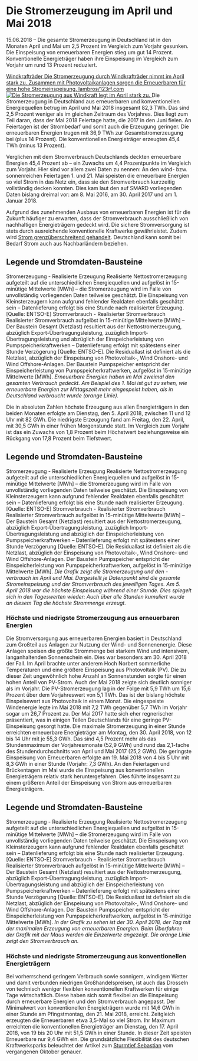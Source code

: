 





# Die Stromerzeugung im April und Mai 2018


15.06.2018 – Die gesamte Stromerzeugung in Deutschland ist in den Monaten April und Mai um 2,5 Prozent im Vergleich zum Vorjahr gesunken. Die Einspeisung von erneuerbaren Energien stieg um gut 14 Prozent. Konventionelle Energieträger haben ihre Einspeisung im Vergleich zum Vorjahr um rund 13 Prozent reduziert.  

[ Windkrafträder Die Stromerzeugung durch Windkrafträder nimmt im April stark zu. Zusammen mit Photovoltaikanlagen sorgen die Erneuerbaren für eine hohe Stromeinspeisung. lambros/123rf.com ![Die Stromerzeugung aus Windkraft legt im April stark zu.](https://www.smard.de/resource/image/9114/landscape_ratio2x1/1200/600/b3df01d5960e88edb447e1a780f37cda/E6345D9EE875FE9D1A72FA8FDD3827E9/180506-teaserbild-stromerz-aprmai.jpg) ](https://www.smard.de/resource/blob/9114/617e5bff192341cc16c2b81f23ed43b2/180506-teaserbild-stromerz-aprmai-data.jpg)
Die Stromerzeugung in Deutschland aus erneuerbaren und konventionellen Energiequellen betrug im April und Mai 2018 insgesamt 82,3 TWh. Das sind 2,5 Prozent weniger als im gleichen Zeitraum des Vorjahres. Dies liegt zum Teil daran, dass der Mai 2018 Feiertage hatte, die 2017 in den Juni fielen. An Feiertagen ist der Strombedarf und somit auch die Erzeugung geringer. Die erneuerbaren Energien trugen mit 36,9 TWh zur Gesamtstromerzeugung bei (plus 14 Prozent). Die konventionellen Energieträger erzeugten 45,4 TWh (minus 13 Prozent).  

Verglichen mit dem Stromverbrauch Deutschlands deckten erneuerbare Energien 45,4 Prozent ab – ein Zuwachs um 4,4 Prozentpunkte im Vergleich zum Vorjahr. Hier sind vor allem zwei Daten zu nennen: An den wind- bzw. sonnenreichen Feiertagen 1. und 21. Mai speisten die erneuerbare Energien so viel Strom in das Netz ein, dass sie den Stromverbrauch kurzzeitig vollständig decken konnten. Dies kam laut den auf SMARD vorliegenden Daten bislang dreimal vor: am 8. Mai 2016, am 30. April 2017 und am 1. Januar 2018.  

Aufgrund des zunehmenden Ausbaus von erneuerbaren Energien ist für die Zukunft häufiger zu erwarten, dass der Stromverbrauch ausschließlich von nachhaltigen Energieträgern gedeckt wird. Die sichere Stromversorgung ist stets durch ausreichende konventionelle Kraftwerke gewährleistet. Zudem wird [Strom grenzüberschreitend gehandelt](https://www.smard.de/blueprint/servlet/page/home/strommarkt-aktuell/Strommarkt/476). Deutschland kann somit bei Bedarf Strom auch aus Nachbarländern beziehen.  





  

  

## Legende und Stromdaten-Bausteine
Stromerzeugung - Realisierte Erzeugung 
Realisierte Nettostromerzeugung aufgeteilt auf die unterschiedlichen Energiequellen und aufgelöst in 15-minütige Mittelwerte [MWh] – die Stromerzeugung wird im Falle von unvollständig vorliegenden Daten teilweise geschätzt. Die Einspeisung von Kleinsterzeugern kann aufgrund fehlender Realdaten ebenfalls geschätzt sein – Datenlieferung erfolgt bis eine Stunde nach realisierter Erzeugung. [Quelle: ENTSO-E]
Stromverbrauch - Realisierter Stromverbrauch 
Realisierter Stromverbrauch aufgelöst in 15-minütige Mittelwerte [MWh] – Der Baustein Gesamt (Netzlast) resultiert aus der Nettostromerzeugung, abzüglich Export-Übertragungsleistung, zuzüglich Import-Übertragungsleistung und abzüglich der Einspeicherleistung von Pumpspeicherkraftwerken – Datenlieferung erfolgt mit spätestens einer Stunde Verzögerung [Quelle: ENTSO-E]. Die Residuallast ist definiert als die Netzlast, abzüglich der Einspeisung von Photovoltaik-, Wind Onshore- und Wind Offshore-Anlagen. Der Baustein Pumpspeicher entspricht der Einspeicherleistung von Pumpspeicherkraftwerken, aufgelöst in 15-minütige Mittelwerte [MWh].
_Erneuerbare Energien haben im Mai zweimal den gesamten Verbrauch gedeckt. Am Beispiel des 1. Mai ist gut zu sehen, wie erneuerbare Energien zur Mittagszeit mehr eingespeist haben, als in Deutschland verbraucht wurde (orange Linie)._  

Die in absoluten Zahlen höchste Erzeugung aus allen Energieträgern in den beiden Monaten erfolgte am Dienstag, den 5. April 2018, zwischen 11 und 12 Uhr mit 82 GWh. Die niedrigste Erzeugung fand am Freitag, den 22. April, mit 30,5 GWh in einer frühen Morgenstunde statt. Im Vergleich zum Vorjahr ist das ein Zuwachs von 1,8 Prozent beim Höchstwert beziehungsweise ein Rückgang von 17,8 Prozent beim Tiefstwert.  





  

  

## Legende und Stromdaten-Bausteine
Stromerzeugung - Realisierte Erzeugung 
Realisierte Nettostromerzeugung aufgeteilt auf die unterschiedlichen Energiequellen und aufgelöst in 15-minütige Mittelwerte [MWh] – die Stromerzeugung wird im Falle von unvollständig vorliegenden Daten teilweise geschätzt. Die Einspeisung von Kleinsterzeugern kann aufgrund fehlender Realdaten ebenfalls geschätzt sein – Datenlieferung erfolgt bis eine Stunde nach realisierter Erzeugung. [Quelle: ENTSO-E]
Stromverbrauch - Realisierter Stromverbrauch 
Realisierter Stromverbrauch aufgelöst in 15-minütige Mittelwerte [MWh] – Der Baustein Gesamt (Netzlast) resultiert aus der Nettostromerzeugung, abzüglich Export-Übertragungsleistung, zuzüglich Import-Übertragungsleistung und abzüglich der Einspeicherleistung von Pumpspeicherkraftwerken – Datenlieferung erfolgt mit spätestens einer Stunde Verzögerung [Quelle: ENTSO-E]. Die Residuallast ist definiert als die Netzlast, abzüglich der Einspeisung von Photovoltaik-, Wind Onshore- und Wind Offshore-Anlagen. Der Baustein Pumpspeicher entspricht der Einspeicherleistung von Pumpspeicherkraftwerken, aufgelöst in 15-minütige Mittelwerte [MWh].
_Die Grafik zeigt die Stromerzeugung und den -verbrauch im April und Mai. Dargestellt je Datenpunkt sind die gesamte Stromeinspeisung und der Stromverbrauch des jeweiligen Tages. Am 5. April 2018 war die höchste Einspeisung während einer Stunde. Dies spiegelt sich in den Tageswerten wieder: Auch über alle Stunden kumuliert wurde an diesem Tag die höchste Strommenge erzeugt._  

### Höchste und niedrigste Stromerzeugung aus erneuerbaren Energien
Die Stromversorgung aus erneuerbaren Energien basiert in Deutschland zum Großteil aus Anlagen zur Nutzung der Wind- und Sonnenenergie. Diese Anlagen speisen die größte Strommenge bei starkem Wind und intensivem, langanhaltenden Sonnenschein ein. Dies war besonders am 30. April 2018 der Fall. Im April brachte unter anderem Hoch Norbert sommerliche Temperaturen und eine größere Einspeisung aus Photovoltaik (PV). Die zu dieser Zeit ungewöhnlich hohe Anzahl an Sonnenstunden sorgte für einen hohen Anteil von PV-Strom.
Auch der Mai 2018 zeigte sich deutlich sonniger als im Vorjahr. Die PV-Stromerzeugung lag in der Folge mit 5,9 TWh um 15,6 Prozent über dem Vorjahreswert von 5,1 TWh. Das ist der bislang höchste Einspeisewert aus Photovoltaik in einem Monat. Die eingespeiste Windenergie legte im Mai 2018 mit 7,2 TWh gegenüber 5,7 TWh im Vorjahr sogar um 26,7 Prozent zu. Der Mai 2017 hatte sich eher regnerischer präsentiert, was in einigen Teilen Deutschlands für eine geringe PV-Einspeisung gesorgt hatte.
Die maximale Stromerzeugung in einer Stunde erreichten erneuerbare Energieträger am Montag, den 30. April 2018, von 12 bis 14 Uhr mit je 55,3 GWh. Das sind 4,5 Prozent mehr als das Stundenmaximum der Vorjahresmonate (52,9 GWh) und rund das 2,1-fache des Stundendurchschnitts von April und Mai 2017 (25,2 GWh). Die geringste Einspeisung von Erneuerbaren erfolgte am 19. Mai 2018 von 4 bis 5 Uhr mit 8,3 GWh in einer Stunde (Vorjahr: 7,3 GWh). An den Feiertagen und Brückentagen im Mai wurde die Einspeisung aus konventionellen Energieträgern relativ stark heruntergefahren. Dies führte insgesamt zu einem größeren Anteil der Einspeisung von Strom aus erneuerbaren Energieträgern.




  

  

## Legende und Stromdaten-Bausteine
Stromerzeugung - Realisierte Erzeugung 
Realisierte Nettostromerzeugung aufgeteilt auf die unterschiedlichen Energiequellen und aufgelöst in 15-minütige Mittelwerte [MWh] – die Stromerzeugung wird im Falle von unvollständig vorliegenden Daten teilweise geschätzt. Die Einspeisung von Kleinsterzeugern kann aufgrund fehlender Realdaten ebenfalls geschätzt sein – Datenlieferung erfolgt bis eine Stunde nach realisierter Erzeugung. [Quelle: ENTSO-E]
Stromverbrauch - Realisierter Stromverbrauch 
Realisierter Stromverbrauch aufgelöst in 15-minütige Mittelwerte [MWh] – Der Baustein Gesamt (Netzlast) resultiert aus der Nettostromerzeugung, abzüglich Export-Übertragungsleistung, zuzüglich Import-Übertragungsleistung und abzüglich der Einspeicherleistung von Pumpspeicherkraftwerken – Datenlieferung erfolgt mit spätestens einer Stunde Verzögerung [Quelle: ENTSO-E]. Die Residuallast ist definiert als die Netzlast, abzüglich der Einspeisung von Photovoltaik-, Wind Onshore- und Wind Offshore-Anlagen. Der Baustein Pumpspeicher entspricht der Einspeicherleistung von Pumpspeicherkraftwerken, aufgelöst in 15-minütige Mittelwerte [MWh].
_In der Grafik zu sehen ist der 30. April 2018, der Tag mit der maximalen Erzeugung von erneuerbaren Energien. Beim Überfahren der Grafik mit der Maus werden die Einzelwerte angezeigt. Die orange Linie zeigt den Stromverbrauch an._
### Höchste und niedrigste Stromerzeugung aus konventionellen Energieträgern  

Bei vorherrschend geringem Verbrauch sowie sonnigem, windigem Wetter und damit verbunden niedrigen Großhandelspreisen, ist auch das Drosseln von technisch weniger flexiblen konventionellen Kraftwerken für einige Tage wirtschaftlich. Diese haben sich somit flexibel an die Einspeisung durch erneuerbare Energien und den Stromverbrauch angepasst. Der Minimalwert von konventionellen Energieträgern wurde mit 14,6 GWh in einer Stunde am Pfingstmontag, den 21. Mai 2018, erreicht. Zeitgleich erzeugten die Erneuerbaren etwa 3,5-Mal so viel Strom. Ihr Maximum erreichten die konventionellen Energieträger am Dienstag, den 17. April 2018, von 19 bis 20 Uhr mit 51,5 GWh in einer Stunde. In dieser Zeit speisten Erneuerbare nur 9,4 GWh ein.
Die grundsätzliche Flexibilität des deutschen Kraftwerksparks beleuchtet der Artikel zum [Sturmtief Sebastian](https://smard.de/blueprint/servlet/page/home/topic-article/444/4916) vom vergangenen Oktober genauer.  









